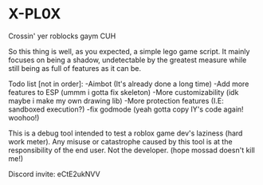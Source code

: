 # X-PL0X
Crossin' yer roblocks gaym CUH



So this thing is well, as you expected, a simple lego game script. It mainly focuses on being a shadow, undetectable by the greatest measure while still being as full of features as it can be.


Todo list [not in order]:
-Aimbot (It's already done a long time)
-Add more features to ESP (ummm i gotta fix skeleton)
-More customizability (idk maybe i make my own drawing lib)
-More protection features (I.E: sandboxed execution?)
-fix godmode (yeah gotta copy IY's code again! woohoo!)




This is a debug tool intended to test a roblox game dev's laziness (hard work meter). Any misuse or catastrophe caused by this tool is at the responsibility of the end user. Not the developer. (hope mossad doesn't kill me!)



Discord invite: eCtE2ukNVV